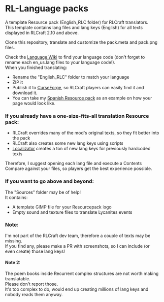 # RL-Language packs
A template Resource pack (English_RLC folder) for RLCraft translators.  
This template contains lang files and lang keys (English) for all texts displayed in RLCraft 2.10 and above.  

Clone this repository, translate and customize the pack.meta and pack.png files.  

Check the [Language Wiki](https://minecraft.fandom.com/wiki/Language) to find your language code (don't forget to rename each en_us.lang files to your language code!).  
When you finished translating:  
- Rename the "English_RLC" folder to match your language
- ZIP it
- Publish it to [CurseForge](https://www.curseforge.com/), so RLCraft players can easily find it and download it.
- You can take my [Spanish Resource pack](https://www.curseforge.com/minecraft/texture-packs/espanol-para-rlcraft) as an example on how your page would look like.

### If you already have a one-size-fits-all translation Resource pack:
- RLCraft overrides many of the mod's original texts, so they fit better into the pack
- RLCraft also creates some new lang keys using scripts
- [Localizator](https://www.curseforge.com/minecraft/mc-mods/localizator) creates a ton of new lang keys for previously hardcoded texts

Therefore, I suggest opening each lang file and execute a Contents Compare against your files, so players get the best experience possible.

### If you want to go above and beyond:
The "Sources" folder may be of help!  
It contains:
- A template GIMP file for your Resourcepack logo
- Empty sound and texture files to translate Lycanites events


### Note:
I'm not part of the RLCraft dev team, therefore a couple of texts may be missing.  
If you find any, please make a PR with screenshots, so I can include (or even create) those lang keys!

#### Note 2:
The poem books inside Recurrent complex structures are not worth making translatable.  
Please don't report those.  
It's too complex to do, would end up creating millions of lang keys and nobody reads them anyway.
